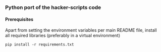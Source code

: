 ### Python port of the hacker-scripts code


#### Prerequisites

Apart from setting the environment variables per main README file, install all required libraries (preferably in a virtual environment)

	pip install -r requirements.txt